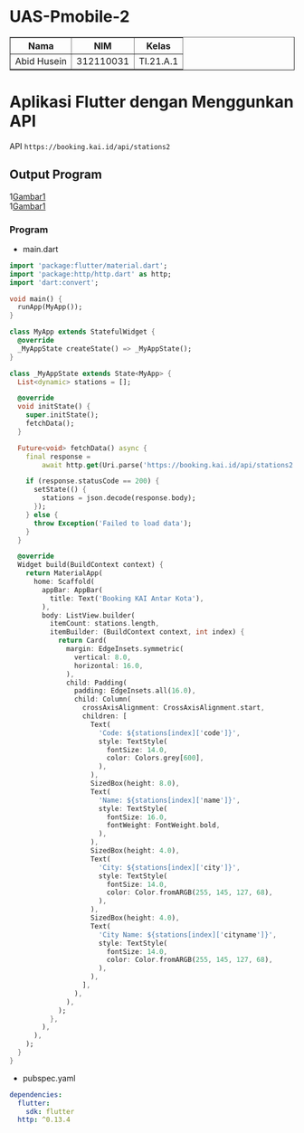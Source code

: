 # UAS-Pmobile-2

<body>
    <table border="1">
        <tr>
            <th> Nama</th>
            <th>NIM</th>
            <th>Kelas</th>
        </tr>
        <tr>
            <td>Abid Husein</td>
            <td>312110031</td>
            <td>TI.21.A.1</td>
        </tr>
    </table>
</body>

# Aplikasi Flutter dengan Menggunkan API 
API `https://booking.kai.id/api/stations2`

## Output Program
1[Gambar1](src/UAS%20Pmobile%202.png)
<br>
1[Gambar1](src/UAS%20Pmobile%202_2.png)

### Program

* main.dart
```dart
import 'package:flutter/material.dart';
import 'package:http/http.dart' as http;
import 'dart:convert';

void main() {
  runApp(MyApp());
}

class MyApp extends StatefulWidget {
  @override
  _MyAppState createState() => _MyAppState();
}

class _MyAppState extends State<MyApp> {
  List<dynamic> stations = [];

  @override
  void initState() {
    super.initState();
    fetchData();
  }

  Future<void> fetchData() async {
    final response =
        await http.get(Uri.parse('https://booking.kai.id/api/stations2'));

    if (response.statusCode == 200) {
      setState(() {
        stations = json.decode(response.body);
      });
    } else {
      throw Exception('Failed to load data');
    }
  }

  @override
  Widget build(BuildContext context) {
    return MaterialApp(
      home: Scaffold(
        appBar: AppBar(
          title: Text('Booking KAI Antar Kota'),
        ),
        body: ListView.builder(
          itemCount: stations.length,
          itemBuilder: (BuildContext context, int index) {
            return Card(
              margin: EdgeInsets.symmetric(
                vertical: 8.0,
                horizontal: 16.0,
              ),
              child: Padding(
                padding: EdgeInsets.all(16.0),
                child: Column(
                  crossAxisAlignment: CrossAxisAlignment.start,
                  children: [
                    Text(
                      'Code: ${stations[index]['code']}',
                      style: TextStyle(
                        fontSize: 14.0,
                        color: Colors.grey[600],
                      ),
                    ),
                    SizedBox(height: 8.0),
                    Text(
                      'Name: ${stations[index]['name']}',
                      style: TextStyle(
                        fontSize: 16.0,
                        fontWeight: FontWeight.bold,
                      ),
                    ),
                    SizedBox(height: 4.0),
                    Text(
                      'City: ${stations[index]['city']}',
                      style: TextStyle(
                        fontSize: 14.0,
                        color: Color.fromARGB(255, 145, 127, 68),
                      ),
                    ),
                    SizedBox(height: 4.0),
                    Text(
                      'City Name: ${stations[index]['cityname']}',
                      style: TextStyle(
                        fontSize: 14.0,
                        color: Color.fromARGB(255, 145, 127, 68),
                      ),
                    ),
                  ],
                ),
              ),
            );
          },
        ),
      ),
    );
  }
}

```

* pubspec.yaml
```yaml
dependencies:
  flutter:
    sdk: flutter
  http: ^0.13.4
```


